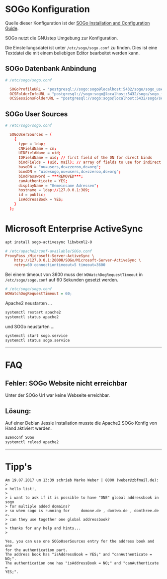 # SOGo Konfiguration

Quelle dieser Konfiguration ist der [SOGo Installation and Configuration Guide][sogo-installation-guide].

SOGo nutzt die GNUstep Umgebung zur Konfiguration.

Die Einstellungsdatei ist unter `/etc/sogo/sogo.conf` zu finden. Dies ist eine Textdatei die mit einem beliebigen Editor bearbeitet werden kann.

## SOGo Datenbank Anbindung

```conf
# /etc/sogo/sogo.conf

  SOGoProfileURL = "postgresql://sogo:sogo@localhost:5432/sogo/sogo_user_profile";
  OCSFolderInfoURL = "postgresql://sogo:sogo@localhost:5432/sogo/sogo_folder_info";
  OCSSessionsFolderURL = "postgresql://sogo:sogo@localhost:5432/sogo/sogo_sessions_folder"; 
```

## SOGo User Sources

```conf
# /etc/sogo/sogo.conf

  SOGoUserSources = (
    {
      type = ldap;
      CNFieldName = cn;
      UIDFieldName = uid;
      IDFieldName = uid; // first field of the DN for direct binds
      bindFields = (uid, mail); // array of fields to use for indirect binds
      baseDN = "ou=users,dc=zzeroo,dc=org";
      bindDN = "uid=sogo,ou=users,dc=zzeroo,dc=org";
      bindPassword = ***REMOVED***;
      canAuthenticate = YES;
      displayName = "Gemeinsame Adressen";
      hostname = ldap://127.0.0.1:389;
      id = public;
      isAddressBook = YES;
    }
  );
```

# Microsoft Enterprise ActiveSync

```bash
apt install sogo-activesync libwbxml2-0
```

```ini
# /etc/apache2/conf-available/SOGo.conf
ProxyPass /Microsoft-Server-ActiveSync \
	http://127.0.0.1:20000/SOGo/Microsoft-Server-ActiveSync \
	retry=60 connectiontimeout=5 timeout=3600
```

Bei einem timeout von 3600 muss der `WOWatchDogRequestTimeout` in `/etc/sogo/sogo.conf` auf 60 Sekunden gesetzt werden.

```ini
# /etc/sogo/sogo.conf
WOWatchDogRequestTimeout = 60;
```

Apache2 neustarten ...

```bash
systemctl restart apache2
systemctl status apache2
```

und SOGo neustarten ...

```bash
systemctl start sogo.service
systemctl status sogo.service
```

----

# FAQ

## Fehler: SOGo Website nicht erreichbar

Unter der SOGo Url war keine Webseite erreichbar.

## Lösung:

Auf einer Debian Jessie Installation musste die Apache2 SOGo Konfig von Hand aktiviert werden.

```bash
a2enconf SOGo
systemctl reload apache2
```


----

# Tipp's

```
Am 19.07.2017 um 13:39 schrieb Marko Weber | 8000 (weber@zbfmail.de):
>
> hello list!,
>
> i want to ask if it is possible to have "ONE" global addressbook in sogo
> for multiple added domains?
> so when sogo is running for     domone.de , domtwo.de , domthree.de <-
> can they use together one global addressbook?
>
> thanks for any help and hints...
>

Yes, you can use one SOGoUserSources entry for the address book and one
for the authentication part.
The address book has "isAddressBook = YES;" and "canAuthenticate = NO;".
The authentication one has "isAddressBook = NO;" and "canAuthenticate =
YES;".
```



[sogo-installation-guide]: https://sogo.nu/files/docs/SOGoInstallationGuide.html